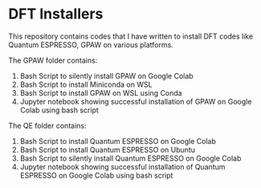# DFT Installers

This repository contains codes that I have written to install DFT codes like Quantum ESPRESSO, GPAW on various platforms.

The GPAW folder contains:
1) Bash Script to silently install GPAW on Google Colab
2) Bash Script to install Miniconda on WSL
3) Bash Script to install GPAW on WSL using Conda
4) Jupyter notebook showing successful installation of GPAW on Google Colab using bash script

The QE folder contains:
1) Bash Script to install Quantum ESPRESSO on Google Colab
2) Bash Script to install Quantum ESPRESSO on Ubuntu
3) Bash Script to silently install Quantum ESPRESSO on Google Colab
4) Jupyter notebook showing successful installation of Quantum ESPRESSO on Google Colab using bash script